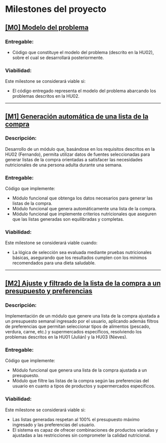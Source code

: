 # Milestones del proyecto

## [[M0] Modelo del problema](https://github.com/GaelGoncalba/AutoShopping/milestone/1)

### Entregable: 
- Código que constituye el modelo del problema (descrito en la HU02), sobre el cual se desarrollará posteriormente.

### Viabilidad: 
Este milestone se considerará viable si:
- El código entregado representa el modelo del problema abarcando los problemas descritos en la HU02.

----------------------------------------------------------------------------------------------------------------------------------------------------------------
## [[M1] Generación automática de una lista de la compra](https://github.com/GaelGoncalba/AutoShopping/milestone/2)
### Descripción: 
Desarrollo de un módulo que, basándose en los requisitos descritos en la HU02 (Fernando), permita utilizar datos de fuentes seleccionadas para generar listas de la compra orientadas a satisfacer las necesidades nutricionales de una persona adulta durante una semana.

### Entregable: 
Código que implemente:
- Módulo funcional que obtenga los datos necesarios para generar las listas de la compra.
- Módulo funcional que genera automáticamente una lista de la compra.
- Módulo funcional que implemente criterios nutricionales que aseguren que las listas generadas son equilibradas y completas.

### Viabilidad: 
Este milestone se considerará viable cuando:
- La lógica de selección sea evaluada mediante pruebas nutricionales básicas, asegurando que los resultados cumplen con los mínimos recomendados para una dieta saludable.

----------------------------------------------------------------------------------------------------------------------------------------------------------------
## [[M2] Ajuste y filtrado de la lista de la compra a un presupuesto y preferencias](https://github.com/GaelGoncalba/AutoShopping/milestone/3)
### Descripción: 
Implementación de un módulo que genere una lista de la compra ajustada a un presupuesto semanal ingresado por el usuario, aplicando además filtros de preferencias que permitan seleccionar tipos de alimentos (pescado, verdura, carne, etc.) y supermercados específicos, resolviendo los problemas descritos en la HU01 (Julián) y la HU03 (Nieves).

### Entregable:
Código que implemente:
- Módulo funcional que genera una lista de la compra ajustada a un presupuesto.
- Módulo que filtre las listas de la compra según las preferencias del usuario en cuanto a tipos de productos y supermercados específicos.

### Viabilidad:
Este milestone se considerará viable si:
- Las listas generadas respetan al 100% el presupuesto máximo ingresado y las preferencias del usuario.
- El sistema es capaz de ofrecer combinaciones de productos variadas y ajustadas a las restricciones sin comprometer la calidad nutricional.
